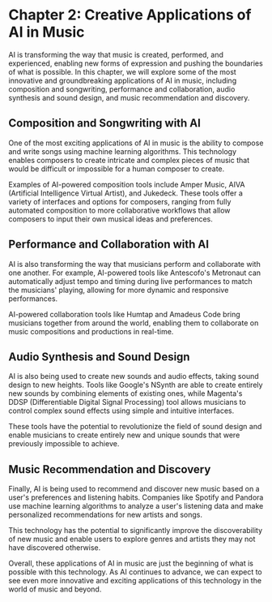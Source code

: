 Chapter 2: Creative Applications of AI in Music
===============================================

AI is transforming the way that music is created, performed, and experienced, enabling new forms of expression and pushing the boundaries of what is possible. In this chapter, we will explore some of the most innovative and groundbreaking applications of AI in music, including composition and songwriting, performance and collaboration, audio synthesis and sound design, and music recommendation and discovery.

Composition and Songwriting with AI
-----------------------------------

One of the most exciting applications of AI in music is the ability to compose and write songs using machine learning algorithms. This technology enables composers to create intricate and complex pieces of music that would be difficult or impossible for a human composer to create.

Examples of AI-powered composition tools include Amper Music, AIVA (Artificial Intelligence Virtual Artist), and Jukedeck. These tools offer a variety of interfaces and options for composers, ranging from fully automated composition to more collaborative workflows that allow composers to input their own musical ideas and preferences.

Performance and Collaboration with AI
-------------------------------------

AI is also transforming the way that musicians perform and collaborate with one another. For example, AI-powered tools like Antescofo's Metronaut can automatically adjust tempo and timing during live performances to match the musicians' playing, allowing for more dynamic and responsive performances.

AI-powered collaboration tools like Humtap and Amadeus Code bring musicians together from around the world, enabling them to collaborate on music compositions and productions in real-time.

Audio Synthesis and Sound Design
--------------------------------

AI is also being used to create new sounds and audio effects, taking sound design to new heights. Tools like Google's NSynth are able to create entirely new sounds by combining elements of existing ones, while Magenta's DDSP (Differentiable Digital Signal Processing) tool allows musicians to control complex sound effects using simple and intuitive interfaces.

These tools have the potential to revolutionize the field of sound design and enable musicians to create entirely new and unique sounds that were previously impossible to achieve.

Music Recommendation and Discovery
----------------------------------

Finally, AI is being used to recommend and discover new music based on a user's preferences and listening habits. Companies like Spotify and Pandora use machine learning algorithms to analyze a user's listening data and make personalized recommendations for new artists and songs.

This technology has the potential to significantly improve the discoverability of new music and enable users to explore genres and artists they may not have discovered otherwise.

Overall, these applications of AI in music are just the beginning of what is possible with this technology. As AI continues to advance, we can expect to see even more innovative and exciting applications of this technology in the world of music and beyond.
